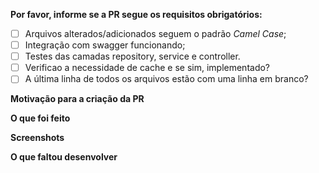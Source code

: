 **Por favor, informe se a PR segue os requisitos obrigatórios:**
<!--- Exemplo checkbox marcado: - [x] -->

- [ ] Arquivos alterados/adicionados seguem o padrão _Camel Case_;
- [ ] Integração com swagger funcionando;
- [ ] Testes das camadas repository, service e controller.
- [ ] Verificao a necessidade de cache e se sim, implementado?
- [ ] A última linha de todos os arquivos estão com uma linha em branco?

**Motivação para a criação da PR**
<!---Descreva de maneira clara e concisa a motivação para a criação da PR na linha abaixo.-->


**O que foi feito**
<!---
  Se muita coisa foi feita, por favor resumir na linha abaixo.
  Exemplo:
    - Um açaí no capricho
    - Uma landing page
    - Um som que te faz dançar
-->


**Screenshots**
<!---
  REMOVER CASO NÃO USE.
  Se possível, adicionar imagens que ilustram o que foi desenvolvido.
-->


**O que faltou desenvolver**
<!---
  REMOVER CASO NÃO USE.
  Descreva alguns pontos que podem ser desenvolvidos com relação a PR.
-->
